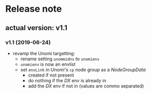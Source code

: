 # Release note

## actual version: v1.1

### v1.1 (2019-06-24)
* revamp the Unomi targetting:
    * rename setting `unommidns` to `unomienv`
    * `unomienv` is now an envlist
    * set `envLink` in Unomi's `cp` node group as a _NodeGroupData_
        * created if not present
        * do nothing if the _DX_ env is already in
        * add the _DX_ env if not in (values are commo separated)
